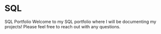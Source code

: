 # SQL
SQL Portfolio
Welcome to my SQL portfolio where I will be documenting my projects! Please feel free to reach out with any questions. 
